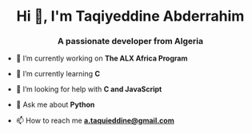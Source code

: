 <h1 align="center">Hi 👋, I'm Taqiyeddine Abderrahim</h1>
<h3 align="center">A passionate developer from Algeria</h3>

- 🔭 I’m currently working on **The ALX Africa Program**

- 🌱 I’m currently learning **C**

- 🤝 I’m looking for help with **C and JavaScript**

- 💬 Ask me about **Python**

- 📫 How to reach me **a.taquieddine@gmail.com**
